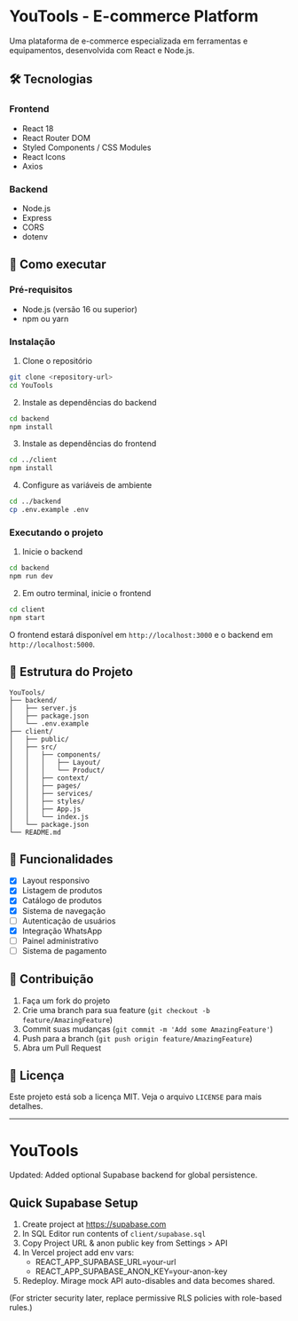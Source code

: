 # YouTools - E-commerce Platform

Uma plataforma de e-commerce especializada em ferramentas e equipamentos, desenvolvida com React e Node.js.

## 🛠️ Tecnologias

### Frontend
- React 18
- React Router DOM
- Styled Components / CSS Modules
- React Icons
- Axios

### Backend
- Node.js
- Express
- CORS
- dotenv

## 🚀 Como executar

### Pré-requisitos
- Node.js (versão 16 ou superior)
- npm ou yarn

### Instalação

1. Clone o repositório
```bash
git clone <repository-url>
cd YouTools
```

2. Instale as dependências do backend
```bash
cd backend
npm install
```

3. Instale as dependências do frontend
```bash
cd ../client
npm install
```

4. Configure as variáveis de ambiente
```bash
cd ../backend
cp .env.example .env
```

### Executando o projeto

1. Inicie o backend
```bash
cd backend
npm run dev
```

2. Em outro terminal, inicie o frontend
```bash
cd client
npm start
```

O frontend estará disponível em `http://localhost:3000` e o backend em `http://localhost:5000`.

## 📁 Estrutura do Projeto

```
YouTools/
├── backend/
│   ├── server.js
│   ├── package.json
│   └── .env.example
├── client/
│   ├── public/
│   ├── src/
│   │   ├── components/
│   │   │   ├── Layout/
│   │   │   └── Product/
│   │   ├── context/
│   │   ├── pages/
│   │   ├── services/
│   │   ├── styles/
│   │   ├── App.js
│   │   └── index.js
│   └── package.json
└── README.md
```

## 🎯 Funcionalidades

- [x] Layout responsivo
- [x] Listagem de produtos
- [x] Catálogo de produtos
- [x] Sistema de navegação
- [ ] Autenticação de usuários
- [x] Integração WhatsApp
- [ ] Painel administrativo
- [ ] Sistema de pagamento

## 🤝 Contribuição

1. Faça um fork do projeto
2. Crie uma branch para sua feature (`git checkout -b feature/AmazingFeature`)
3. Commit suas mudanças (`git commit -m 'Add some AmazingFeature'`)
4. Push para a branch (`git push origin feature/AmazingFeature`)
5. Abra um Pull Request

## 📝 Licença

Este projeto está sob a licença MIT. Veja o arquivo `LICENSE` para mais detalhes.

---

# YouTools

Updated: Added optional Supabase backend for global persistence.

## Quick Supabase Setup
1. Create project at https://supabase.com
2. In SQL Editor run contents of `client/supabase.sql`
3. Copy Project URL & anon public key from Settings > API
4. In Vercel project add env vars:
   - REACT_APP_SUPABASE_URL=your-url
   - REACT_APP_SUPABASE_ANON_KEY=your-anon-key
5. Redeploy. Mirage mock API auto-disables and data becomes shared.

(For stricter security later, replace permissive RLS policies with role-based rules.)
